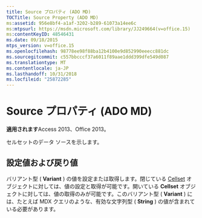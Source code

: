 ```yaml
---
title: Source プロパティ (ADO MD)
TOCTitle: Source Property (ADO MD)
ms:assetid: 956e8bf4-a1af-3202-b289-61073a14ee6c
ms:mtpsurl: https://msdn.microsoft.com/library/JJ249664(v=office.15)
ms:contentKeyID: 48546431
ms.date: 09/18/2015
mtps_version: v=office.15
ms.openlocfilehash: 98778ee98f88ba12b4100e9d852990eeecc881dc
ms.sourcegitcommit: c557bbcccf37a6011f89aae1ddd399dfe549d087
ms.translationtype: MT
ms.contentlocale: ja-JP
ms.lasthandoff: 10/31/2018
ms.locfileid: "25872285"
---
```

# <a name="source-property-ado-md"></a>Source プロパティ (ADO MD)


**適用されます**Access 2013、Office 2013。

セルセットのデータ ソースを示します。

## <a name="settings-and-return-values"></a>設定値および戻り値

バリアント型 ( **Variant** ) の値を設定または取得します。閉じている [Cellset](cellset-object-ado-md.md) オブジェクトに対しては、値の設定と取得が可能です。開いている **Cellset** オブジェクトに対しては、値の取得のみが可能です。このバリアント型 ( **Variant** ) には、たとえば MDX クエリのような、有効な文字列型 ( **String** ) の値が含まれている必要があります。

